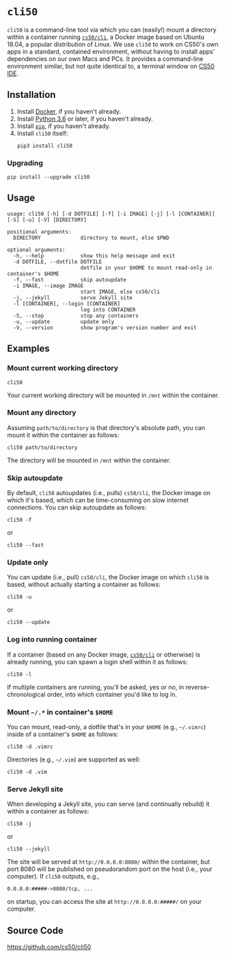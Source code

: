 # `cli50`

`cli50` is a command-line tool via which you can (easily!) mount a directory within a container running [`cs50/cli`](cs50/cli), a Docker image based on Ubuntu 18.04, a popular distribution of Linux. We use `cli50` to work on CS50's own apps in a standard, contained environment, without having to install apps' dependencies on our own Macs and PCs. It provides a command-line environment similar, but not quite identical to, a terminal window on [CS50 IDE](ide/index).

## Installation

1. Install [Docker](/docker), if you haven't already.
1. Install [Python 3.6](/python) or later, if you haven't already.
1. Install [`pip`](/pip), if you haven't already.
1. Install `cli50` itself:
    ```
    pip3 install cli50
    ```

### Upgrading

```
pip install --upgrade cli50
```

## Usage

```
usage: cli50 [-h] [-d DOTFILE] [-f] [-i IMAGE] [-j] [-l [CONTAINER]] [-S] [-u] [-V] [DIRECTORY]

positional arguments:
  DIRECTORY             directory to mount, else $PWD

optional arguments:
  -h, --help            show this help message and exit
  -d DOTFILE, --dotfile DOTFILE
                        dotfile in your $HOME to mount read-only in container's $HOME
  -f, --fast            skip autoupdate
  -i IMAGE, --image IMAGE
                        start IMAGE, else cs50/cli
  -j, --jekyll          serve Jekyll site
  -l [CONTAINER], --login [CONTAINER]
                        log into CONTAINER
  -S, --stop            stop any containers
  -u, --update          update only
  -V, --version         show program's version number and exit
```

## Examples

### Mount current working directory

```
cli50
```

Your current working directory will be mounted in `/mnt` within the container.

### Mount any directory

Assuming `path/to/directory` is that directory's absolute path, you can mount it within the container as follows:

```
cli50 path/to/directory
```

The directory will be mounted in `/mnt` within the container.

### Skip autoupdate

By default, `cli50` autoupdates (i.e., pulls) `cs50/cli`, the Docker image on which it's based, which can be time-consuming on slow internet connections. You can skip autoupdate as follows:

```
cli50 -f
```

or

```
cli50 --fast
```

### Update only

You can update (i.e., pull) `cs50/cli`, the Docker image on which `cli50` is based, without actually starting a container as follows:

```
cli50 -u
```

or

```
cli50 --update
```

### Log into running container

If a container (based on any Docker image, [`cs50/cli`](cs50/cli) or otherwise) is already running, you can spawn a login shell within it as follows:

```
cli50 -l
```

If multiple containers are running, you'll be asked, yes or no, in reverse-chronological order, into which container you'd like to log in.

### Mount `~/.*` in container's `$HOME`

You can mount, read-only, a dotfile that's in your `$HOME` (e.g., `~/.vimrc`) inside of a container's `$HOME` as follows:

```
cli50 -d .vimrc
```

Directories (e.g., `~/.vim`) are supported as well:

```
cli50 -d .vim
```

### Serve Jekyll site

When developing a Jekyll site, you can serve (and continually rebuild) it within a container as follows:

```
cli50 -j
```

or

```
cli50 --jekyll
```

The site will be served at `http://0.0.0.0:8080/` within the container, but port 8080 will be published on pseudorandom port on the host (i.e., your computer). If `cli50` outputs, e.g.,

```
0.0.0.0:#####->8080/tcp, ...
```

on startup, you can access the site at `http://0.0.0.0:#####/` on your computer.

## Source Code

<https://github.com/cs50/cli50>

